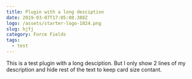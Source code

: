 ```yaml
---
title: Plugin with a long desciption
date: 2019-03-07T17:05:08.388Z
logo: /assets/starter-logo-1024.png
slug: hjfj
category: Force Fields
tags:
  - test
---
```

This is a test plugin with a long desciption. But I only show 2 lines of my description and hide rest of the text to keep card size contant.
